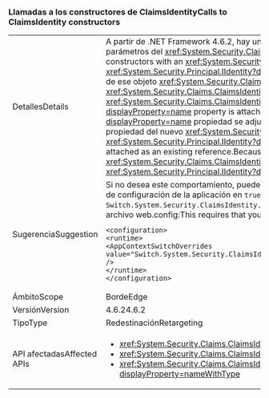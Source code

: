 ### <a name="calls-to-claimsidentity-constructors"></a><span data-ttu-id="ccf4d-101">Llamadas a los constructores de ClaimsIdentity</span><span class="sxs-lookup"><span data-stu-id="ccf4d-101">Calls to ClaimsIdentity constructors</span></span>

|   |   |
|---|---|
|<span data-ttu-id="ccf4d-102">Detalles</span><span class="sxs-lookup"><span data-stu-id="ccf4d-102">Details</span></span>|<span data-ttu-id="ccf4d-103">A partir de .NET Framework 4.6.2, hay un cambio en el modo <xref:System.Security.Claims.ClaimsIdentity> constructores con una <xref:System.Security.Principal.IIdentity?displayProperty=name> conjunto de parámetros del <xref:System.Security.Claims.ClaimsIdentity.Actor?displayProperty=name> propiedad.</span><span class="sxs-lookup"><span data-stu-id="ccf4d-103">Starting with the .NET Framework 4.6.2, there is a change in how <xref:System.Security.Claims.ClaimsIdentity> constructors with an <xref:System.Security.Principal.IIdentity?displayProperty=name> parameter set the <xref:System.Security.Claims.ClaimsIdentity.Actor?displayProperty=name> property.</span></span> <span data-ttu-id="ccf4d-104">Si el argumento <xref:System.Security.Principal.IIdentity?displayProperty=name> es un objeto <xref:System.Security.Claims.ClaimsIdentity> y la propiedad <xref:System.Security.Claims.ClaimsIdentity.Actor?displayProperty=name> de ese objeto <xref:System.Security.Claims.ClaimsIdentity> no es <code>null</code>, la propiedad <xref:System.Security.Claims.ClaimsIdentity.Actor?displayProperty=name> se conecta mediante el método <xref:System.Security.Claims.ClaimsIdentity.Clone>.</span><span class="sxs-lookup"><span data-stu-id="ccf4d-104">If the <xref:System.Security.Principal.IIdentity?displayProperty=name> argument is a <xref:System.Security.Claims.ClaimsIdentity> object, and the <xref:System.Security.Claims.ClaimsIdentity.Actor?displayProperty=name> property of that <xref:System.Security.Claims.ClaimsIdentity> object is not <code>null</code>, the <xref:System.Security.Claims.ClaimsIdentity.Actor?displayProperty=name> property is attached by using the <xref:System.Security.Claims.ClaimsIdentity.Clone> method.</span></span> <span data-ttu-id="ccf4d-105">Framework 4.6.1 y versiones anteriores, el <xref:System.Security.Claims.ClaimsIdentity.Actor?displayProperty=name> propiedad se adjunta como una referencia existente. Debido a este cambio, a partir de .NET Framework 4.6.2, el <xref:System.Security.Claims.ClaimsIdentity.Actor?displayProperty=name> propiedad del nuevo <xref:System.Security.Claims.ClaimsIdentity> objeto no es igual que el <xref:System.Security.Claims.ClaimsIdentity.Actor?displayProperty=name> propiedad del constructor <xref:System.Security.Principal.IIdentity?displayProperty=name> argumento.</span><span class="sxs-lookup"><span data-stu-id="ccf4d-105">In the Framework 4.6.1 and earlier versions, the <xref:System.Security.Claims.ClaimsIdentity.Actor?displayProperty=name> property is attached as an existing reference.Because of this change, starting with the .NET Framework 4.6.2, the <xref:System.Security.Claims.ClaimsIdentity.Actor?displayProperty=name> property of the new <xref:System.Security.Claims.ClaimsIdentity> object is not equal to the <xref:System.Security.Claims.ClaimsIdentity.Actor?displayProperty=name> property of the constructor's <xref:System.Security.Principal.IIdentity?displayProperty=name> argument.</span></span> <span data-ttu-id="ccf4d-106">En .NET Framework 4.6.1 y versiones anteriores, es igual.</span><span class="sxs-lookup"><span data-stu-id="ccf4d-106">In the .NET Framework 4.6.1 and earlier versions, it is equal.</span></span>|
|<span data-ttu-id="ccf4d-107">Sugerencia</span><span class="sxs-lookup"><span data-stu-id="ccf4d-107">Suggestion</span></span>|<span data-ttu-id="ccf4d-108">Si no desea este comportamiento, puede restaurar el comportamiento anterior si establece el modificador <code>Switch.System.Security.ClaimsIdentity.SetActorAsReferenceWhenCopyingClaimsIdentity</code> en el archivo de configuración de la aplicación en <code>true</code>.</span><span class="sxs-lookup"><span data-stu-id="ccf4d-108">If this behavior is undesirable, you can restore the previous behavior by setting the <code>Switch.System.Security.ClaimsIdentity.SetActorAsReferenceWhenCopyingClaimsIdentity</code> switch in your application configuration file to <code>true</code>.</span></span> <span data-ttu-id="ccf4d-109">Esto requiere que agregue lo siguiente a la <code>&lt;runtime&gt;</code> sección del archivo web.config:</span><span class="sxs-lookup"><span data-stu-id="ccf4d-109">This requires that you add the following to the <code>&lt;runtime&gt;</code> section of your web.config file:</span></span><pre><code class="language-xml">&lt;configuration&gt;&#13;&#10;&lt;runtime&gt;&#13;&#10;&lt;AppContextSwitchOverrides value=&quot;Switch.System.Security.ClaimsIdentity.SetActorAsReferenceWhenCopyingClaimsIdentity=true&quot; /&gt;&#13;&#10;&lt;/runtime&gt;&#13;&#10;&lt;/configuration&gt;&#13;&#10;</code></pre>|
|<span data-ttu-id="ccf4d-110">Ámbito</span><span class="sxs-lookup"><span data-stu-id="ccf4d-110">Scope</span></span>|<span data-ttu-id="ccf4d-111">Borde</span><span class="sxs-lookup"><span data-stu-id="ccf4d-111">Edge</span></span>|
|<span data-ttu-id="ccf4d-112">Versión</span><span class="sxs-lookup"><span data-stu-id="ccf4d-112">Version</span></span>|<span data-ttu-id="ccf4d-113">4.6.2</span><span class="sxs-lookup"><span data-stu-id="ccf4d-113">4.6.2</span></span>|
|<span data-ttu-id="ccf4d-114">Tipo</span><span class="sxs-lookup"><span data-stu-id="ccf4d-114">Type</span></span>|<span data-ttu-id="ccf4d-115">Redestinación</span><span class="sxs-lookup"><span data-stu-id="ccf4d-115">Retargeting</span></span>|
|<span data-ttu-id="ccf4d-116">API afectadas</span><span class="sxs-lookup"><span data-stu-id="ccf4d-116">Affected APIs</span></span>|<ul><li><xref:System.Security.Claims.ClaimsIdentity.%23ctor(System.Security.Principal.IIdentity)?displayProperty=nameWithType></li><li><xref:System.Security.Claims.ClaimsIdentity.%23ctor(System.Security.Principal.IIdentity,System.Collections.Generic.IEnumerable{System.Security.Claims.Claim})?displayProperty=nameWithType></li><li><xref:System.Security.Claims.ClaimsIdentity.%23ctor(System.Security.Principal.IIdentity,System.Collections.Generic.IEnumerable{System.Security.Claims.Claim},System.String,System.String,System.String)?displayProperty=nameWithType></li></ul>|

